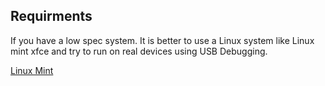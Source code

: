 ## Requirments

If you have a low spec system. It is better to use a Linux system like Linux mint xfce and try to run on real devices using USB Debugging.

[Linux Mint](https://linuxmint.com/)
